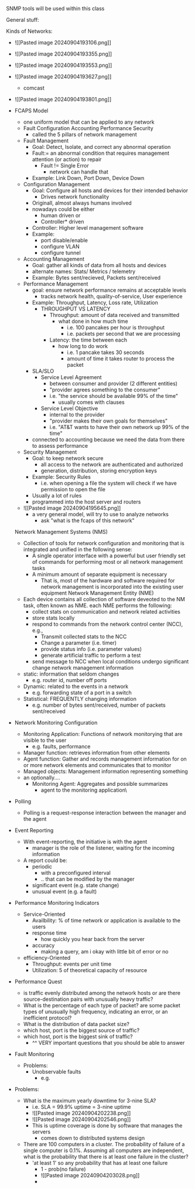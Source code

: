 
SNMP tools will be used within this class

General stuff:

Kinds of Networks:
- ![[Pasted image 20240904193106.png]]
- ![[Pasted image 20240904193355.png]]
-  ![[Pasted image 20240904193553.png]]
- ![[Pasted image 20240904193627.png]]
	- comcast
-  ![[Pasted image 20240904193801.png]]
- FCAPS Model
	- one uniform model that can be applied to any network 
	- Fault Configuration Accounting Performance Security
		- called the 5 pillars of network management 
	- Fault Management
		- Goal: Detect, Isolate, and correct any abnormal operation
		- Fault:= an abnormal condition that requires management attention (or action) to repair
			- Fault != Single Error
				- network can handle that
		- Example: Link Down, Port Down, Device Down
	- Configuration Management
		- Goal: Configure all hosts and devices for their intended behavior
			- Drives network functionality
		- Originall, almost always humans involved
		- nowadays could be either
			- human driven or
			- Controller* driven
		- Controller: Higher level management software
		- Example:
			- port disable/enable
			- configure VLAN
			- configure tunnel
	- Accounting Management
		- Goal: gather all kinds of data from all hosts and devices
		- alternate names: Stats/ Metrics / telemetry
		- Example: Bytes sent/recieved, Packets sent/received
	- Performance Management
		- goal: ensure network performance remains at acceptable levels
			- tracks network health, quality-of-service, User experience
		- Example: Throughput, Latency, Loss rate, Utilization
			- THROUGHPUT VS LATENCY
				- Throughput: amount of data received and transmitted
					- what done in how much time
						- i.e. 100 pancakes per hour is throughput
						- i.e. packets per second that we are processing
				- Latency: the time between each
					- how long to do work
						- i.e. 1 pancake takes 30 seconds
						- amount of time it takes router to process the packet
		- SLA/SLO
			- Service Level Agreement
				- between consumer and provider (2 different entities)
				- "provider agrees something to the consumer"
				- i.e. "the service should be available 99% of the time"
					- usually comes with clauses 
			- Service Level Objective
				- internal to the provider 
				- "provider makes their own goals for themselves"
				- i.e. "AT&T wants to have their own network up 99% of the time"
		- connected to accounting because we need the data from there to assess performance
	- Security Management
		- Goal: to keep network secure
			- all access to the network are authenticated and authorized
			- generation, distribution, storing encryption keys
		- Example: Security Rules
			- i.e. when opening a file the system will check if we have permission to open the file
		- Usually a lot of rules
		- programmed into the host server and routers
	- ![[Pasted image 20240904195645.png]]
		- a very general model, will try to use to analyze networks
			- ask "what is the fcaps of this network"

	Network Management Systems (NMS)
	- Collection of tools for network configuration and monitoring that is integrated and unified in the following sense:
		- A single operator interface with a powerful but user friendly set of commands for performing most or all network management tasks
		- A minimum amount of separate equipment is necessary
			- That is, most of the hardware and software required for network management is incorporated into the existing user equipment
	Network Management Entity (NME)
	- Each device contains all collection of software deveoted to the NM task, often known as NME. each NME performs the following: 
		- collect stats on communication and network related activities
		- store stats locally
		- respond to commands from the network control center (NCC), e.g.,
			- Transmit collected stats to the NCC
			- Change a parameter (i.e. timer)
			- provide status info (i.e. parameter values)
			- generate artificial traffic to perform a test
		- send message to NCC when local conditions undergo significant change
	network management information
	- static: information that seldom changes
		- e.g. router id, number off ports
	- Dynamic: related to the events in a network
		- e.g. forwarding state of a port in a switch
	- Statistical: FREQUENTLY changing information
		- e.g. number of bytes sent/received, number of packets sent/received 
- Network Monitoring Configuration
	- Monitoring Application: Functions of network monitorying that are visible to the user
		- e.g. faults, performance
	- Manager function: retrieves information from other elements
	- Agent function: Gather and records management information for on or more network elements and communicates that to monitor
	- Managed objects: Management information representing something
	- an optionally....
		- Monitoring Agent: Aggregates and possible summarizes
			- agent to the monitoring application\
- Polling
	- Polling is a request-response interaction between the manager and the agent
- Event Reporting 
	- With event-reporting, the initiative is with the agent
		- manager is the role of the listener, waiting for the incoming information
	- A report could be:
		- periodic
			- with a preconfigured interval
			- .. that can be modified by the manager
		- significant event (e.g. state change)
		- unusual event (e.g. a fault)
- Performance Monitoring Indicators
	- Service-Oriented 
		- Availbility: % of time network or application is available to the users 
		- response time
			- how quickly you hear back from the server 
		- accuracy
			- making a query, am i okay with little bit of error or no
	- efficiency-Oriented
		- Throughput: events per unit time
		- Utilization: 5 of theoretical capacity of resource
- Performance Quest
	- is traffic evenly distributed among the network hosts or are there source-destination pairs with unusually heavy traffic?
	- What is the percentage of each type of packet? are some packet types of unusually high frequency, indicating an error, or an inefficient protocol?
	- What is the distribution of data packet size?
	- which host, port is the biggest source of traffic?
	- which host, port is the biggest sink of traffic?
		- ^^ VERY important questions that you should be able to answer
- Fault Monitoring
	- Problems:
		- Unobservable faults
			- e.g. 
- Problems:
	- What is the maximum yearly downtime for 3-nine SLA?
		- i.e. SLA = 99.9% uptime = 3-nine uptime
		- ![[Pasted image 20240904202238.png]]
		- ![[Pasted image 20240904202546.png]]
		- This is uptime coverage is done by software that manages the servers
			- comes down to distributed systems design 
	- There are 100 computers in a cluster. The probability of failure of a single computer is 0.1%. Assuming all computers are independent, what is the probability that there is at least one failure in the cluster?
		- 'at least 1' so any probability that has at least one failure
			- 1 - prob(no failure)
			- ![[Pasted image 20240904203028.png]]
			- 